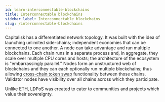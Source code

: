 ```yaml
---
id: learn-interconnectable-blockchains
title: Interconnectable blockchains
sidebar_label: Interconnectable blockchains
slug: /interconnectable-blockchains
---
```


Capitalisk has a differentiated network topology. It was built with the idea of launching unlimited side-chains; independent economies that can be connected to one another. A node can take advantage and run multiple blockchains. Each chain runs in a separate process and, in aggregate, they scale over multiple CPU cores and hosts; the architecture of the ecosystem is "embarrassingly parallel." Nodes form an unstructured web of blockchains and they can each optionally run multiple blockchains; thus allowing [cross-chain token swap](https://medium.com/@jonathangrosdubois/two-implementations-of-cross-chain-token-swaps-26a1e94b4f7c) functionality between those chains. Validator nodes have visibility over all chains across which they participate.

Unlike ETH, LDPoS was created to cater to communities and projects which value their sovereignty.
